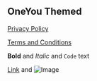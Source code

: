 ## OneYou Themed

 [Privacy Policy](https://pashapuma.github.io/pixMaterial/oneyou_themed/policy) 

 [Terms and Conditions](https://pashapuma.github.io/pixMaterial/oneyou_themed/terms)





**Bold** and _Italic_ and `Code` text

[Link](url) and ![Image](src)
```
